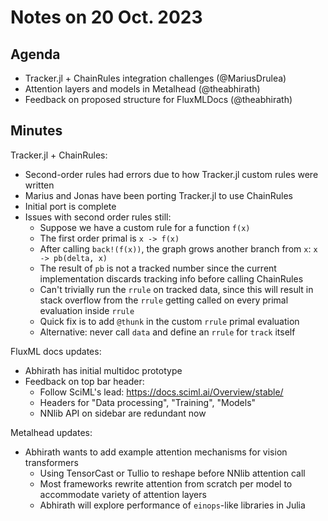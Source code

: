 # Notes on 20 Oct. 2023

## Agenda

- Tracker.jl + ChainRules integration challenges (@MariusDrulea)
- Attention layers and models in Metalhead (@theabhirath)
- Feedback on proposed structure for FluxMLDocs (@theabhirath)

## Minutes

Tracker.jl + ChainRules:
- Second-order rules had errors due to how Tracker.jl custom rules were written
- Marius and Jonas have been porting Tracker.jl to use ChainRules
- Initial port is complete
- Issues with second order rules still:
    - Suppose we have a custom rule for a function `f(x)`
    - The first order primal is `x -> f(x)`
    - After calling `back!(f(x))`, the graph grows another branch from `x`: `x -> pb(delta, x)`
    - The result of `pb` is not a tracked number since the current implementation discards tracking info before calling ChainRules
    - Can't trivially run the `rrule` on tracked data, since this will result in stack overflow from the `rrule` getting called on every primal evaluation inside `rrule`
    - Quick fix is to add `@thunk` in the custom `rrule` primal evaluation
    - Alternative: never call `data` and define an `rrule` for `track` itself

FluxML docs updates:
- Abhirath has initial multidoc prototype
- Feedback on top bar header:
    - Follow SciML's lead: https://docs.sciml.ai/Overview/stable/
    - Headers for "Data processing", "Training", "Models"
    - NNlib API on sidebar are redundant now

Metalhead updates:
- Abhirath wants to add example attention mechanisms for vision transformers
    - Using TensorCast or Tullio to reshape before NNlib attention call
    - Most frameworks rewrite attention from scratch per model to accommodate variety of attention layers
    - Abhirath will explore performance of `einops`-like libraries in Julia
